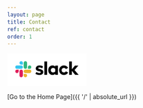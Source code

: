```yaml
---
layout: page
title: Contact
ref: contact
order: 1
---
```


<a href="https://join.slack.com/t/manateeopensource/shared_invite/enQtMzU4MjgzMjgyNzU3LWZjYzAzYzY3NjY1MjY3ODI0ZGJiZjc3Nzk1MDM5NTNlMjMyOTE0MzMxYWVjMjdiOGU1NDY5OGVhMGQ5YzY4Zjg"><img src="images/Slack_RGB.svg" alt="Join me on Slack" title="Discuss on Slack" height="75"></a>

[Go to the Home Page]({{ '/' | absolute_url }})
